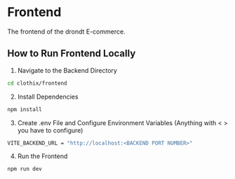 # Frontend
The frontend of the drondt E-commerce.
<br />

## How to Run Frontend Locally
1. Navigate to the Backend Directory
```bash
cd clothix/frontend
```
2. Install Dependencies
```bash
npm install
```
3. Create .env File and Configure Environment Variables (Anything with < > you have to configure)
```bash
VITE_BACKEND_URL = "http://localhost:<BACKEND PORT NUMBER>"
```
4. Run the Frontend
```bash
npm run dev
```
